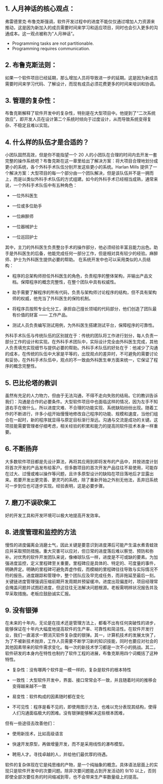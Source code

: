 ## 1. 人月神话的核心观点：

弗雷德里克·布鲁克斯强调，软件开发过程中的进度不能仅仅通过增加人力资源来推动，这是因为新加入的成员需要时间来学习和适应项目，同时也会引入更多的沟通成本。这一观点被称为“人月神话”。

- Programming tasks are not partitionable.
- Programming requires communication.

## 2. 布鲁克斯法则：

如果一个软件项目已经延期，那么增加人员将导致进一步的延期。这是因为新成员需要时间来学习代码、了解设计，而现有成员必须花费更多的时间来培训和协调。

## 3. 管理的复杂性：

布鲁克斯解释了软件开发中的复杂性，特别是在大型项目中。他提到了“二次系统效应”，即开发人员在设计第二个系统时倾向于过度设计，从而导致系统变得复杂、不稳定且难以实现。

## 4. 什么样的队伍才是合适的？

小团队固然高效，但是你不能指望一个 20 人的小团队在合理的时间内去开发一套完整的操作系统吧？布鲁克斯在这一章里给出了解决方案：将大项目合理地划分成更小的系统，各个外科手术队伍分别开发这些更小的系统。Harlan Mills 提供了一个解决方案：大型项目的每一个部分由一个团队解决，但是该队伍并不是一拥而上，而是以类似外科手术队伍的方式组建。如今的外科手术已经相当成熟，通常来说，一个外科手术队伍中有五种角色：

- 一位外科医生

- 一位或多位助手

- 一位麻醉师

- 一位器械护士

- 一位巡回护士

其中，主刀的外科医生负责整台手术的操作部分，他必须经验丰富且能力出色。助手是外科医生的后备，他能完成任何一部分工作，但是相对具有较少的经验。麻醉师、护士为外科医生提供必要的帮助。 在系统开发中也可以采用类似的人员结构：

- 程序的总架构师担任外科医生的角色，负责程序的整体架构，并输出产品文档。保障程序的概念完整性，在整个团队中具有权威性。

- 助手需要了解程序的所有代码，负责与架构师讨论程序的结构，但不具有架构师的权威，他充当了外科医生的保险机制。

- 将程序员按照专业化分工，承担自己擅长领域的代码部分，他们创造了团队最有价值的财富 —— 工作产品。

- 测试人员负责编写测试用例，为外科医生搭建测试平台，保障程序的可靠性。

外科手术队伍与传统队伍的区别就在于：传统的团队将工作进行划分，每人负责一部分工作的设计和实现。在外科手术团队中，实际设计完全由外科医生完成，其他人负责填充实现细节与提供必要的帮助。外科手术队伍的好处在于：他减少了沟通的成本，在传统的队伍中大家是平等的，出现观点的差异时，不可避免的需要讨论和妥协，在外科手术队伍中，观点的不一致由外科医生单方面来统一，它保证了程序的概念完整性。

## 5. 巴比伦塔的教训

虽然有充足的人力物力，但由于无法沟通，不得不走向失败的结局。它的教训告诉我们：沟通是合作的必要条件。大型软件项目中也面临这样的情况，因为左手不知道右手在做什么，所以进度灾难、不合理的功能实现、系统缺陷纷纷出现。随着工作的不断进行，许多小组开始慢慢地修改自己程序的功能、规模和速度，当他们组合在一起时，新的程序就显得与原定目标渐行渐远。沟通与交流是成功的关键。这项技能需要管理者仔细考虑，相关经验的积累和能力的提高同软件技术本身一样重要。

## 6. 不断扬弃

大多数软件项目都是先设计算法，再将其应用到即将发布的产品中，并按进度计划将首次开发的产品发布给客户。但多数项目的首次开发产品往往不易使用，可能存在过大、过慢或难以操作等问题，且许多原型设计的缺陷在项目落地后才显露出来。若要开发出更完善、更灵巧的系统，除了重新开始之外别无他法，丢弃旧系统可一步到位也可逐步实现。经验表明，这是必要步骤。

## 7. 磨刀不误砍柴工

好的开发工具和开发环境可以极大地提高开发效率。

## 8. 进度管理和监控的方法

慢性的进度偏离会消磨士气，因此关键是要意识到进度滞后可能产生温水煮青蛙效应并采取预防措施。重大灾害可以应对，但日常的进度落后难以察觉、预防和弥补。对优秀的软件开发团队来说，像棒球队伍一样，进度是不可或缺的要素。为加强进度监控，定义里程碑至关重要。里程碑应是具体的、特定的、可度量的事件，明确界定。明确的里程碑可避免弄虚作假，而模糊的里程碑往往导致与实际情况不符的报告。进度跟踪和管理中，整个团队应及早完成任务，而非拖延至最后一刻。关键链进度管理强调压缩前期开发周期并预留缓冲。进度出现偏差时，项目经理常会掩盖问题并试图赶进度，但这往往无法解决问题根源。老板需明辨状况报告并及早采取措施。老板应鼓励诚实汇报。

## 9. 没有银弹

在未来的十年内，无论是在技术还是管理方法上，都看不出有任何突破性的进步，能够保证在十年内大幅度地提高软件的生产率、可靠性和简洁性。在软件开发行业，我们一直渴求一颗消灭软件复杂度的银弹。其一，计算机技术的发展太快了，为了不被新技术抛弃，工作人员需要不断学习新的知识技能，同时也要应对社会的其他因素带来的软件需求变化。每一次的新技术学习都是一次不小的挑战。其二，软件研发的本身内在特性也制约了软件工程的进展，布鲁克斯用四个词概括了这种特性。

- 复杂性：没有哪两个软件是一模一样的，复杂是软件的根本特性

- 一致性：大型软件开发中，界面、接口常常会不一致，并且随着时间的推移会变得越来越不一致

- 易变性：软件构成的因素随时都在变化

- 不可见性：程序是看不见的，即使用图示方法，也难以充分表现其结构，使得人们沟通面临极大的困难。没有银弹能够解决这些根本困难，

但有一些途径去改善他们：

- 使用新技术，比如高级语言

- 快速开发原型，再做增量开发，而不是采用线性的瀑布模型。

- 聘用人才。寻找卓越的人，并给他们最优厚的待遇。

软件的复杂体现在它是纯思维的产物，是一个纯抽象的概念。具体语法层面上的实现只是软件开发中的次要问题。除非次要问题能占到开发活动的 9/10 以上，否则即使全部次要任务的时间缩减到零，也不会带来生产率数量级上的提高。
